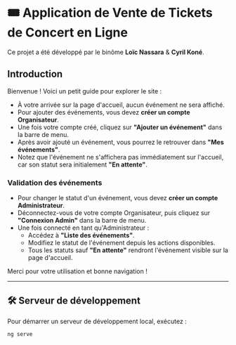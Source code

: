 # 🎟️ Application de Vente de Tickets de Concert en Ligne

Ce projet a été développé par le binôme **Loïc Nassara** & **Cyril Koné**.

## Introduction

Bienvenue ! Voici un petit guide pour explorer le site :

- À votre arrivée sur la page d'accueil, aucun événement ne sera affiché.
- Pour ajouter des événements, vous devez **créer un compte Organisateur**.
- Une fois votre compte créé, cliquez sur **"Ajouter un événement"** dans la barre de menu.
- Après avoir ajouté un événement, vous pourrez le retrouver dans **"Mes événements"**.
- Notez que l'événement ne s'affichera pas immédiatement sur l'accueil, car son statut sera initialement **"En attente"**.

### Validation des événements

- Pour changer le statut d'un événement, vous devez **créer un compte Administrateur**.
- Déconnectez-vous de votre compte Organisateur, puis cliquez sur **"Connexion Admin"** dans la barre de menu.
- Une fois connecté en tant qu'Administrateur :
  - Accédez à **"Liste des événements"**.
  - Modifiez le statut de l'événement depuis les actions disponibles.
  - Tous les statuts sauf **"En attente"** rendront l'événement visible sur la page d'accueil.

Merci pour votre utilisation et bonne navigation !

---

## 🛠️ Serveur de développement

Pour démarrer un serveur de développement local, exécutez :

```bash
ng serve
